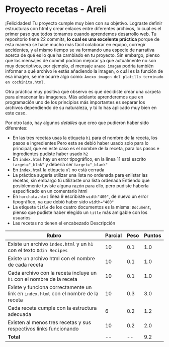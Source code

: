 # Proyecto recetas - Areli

¡Felicidades! Tu proyecto cumple muy bien con su objetivo. Lograste definir estructuras con html y 
crear enlaces entre diferentes archivos, lo cual es el primer paso que todos tomamos cuando aprendemos
desarrollo web. Tu repositorio tiene 22 commits, **lo cual es una excelente práctica** porque de esta manera
se hace mucho más fácil colaborar en equipo, corregir accidentes, y al mismo tiempo se va formando una especie de
narrativa acerca de qué es lo que ha cambiado en tu proyecto. Sin embargo, pienso que los mensajes de commit 
podrían mejorar ya que actualmente no son muy descriptivos, por ejemplo, el mensaje `anexo imagen`
podría también informar a qué archivo le estás añadiendo la imagen, o cuál es la función de esa imagen, se me ocurre algo como:
`Anexo imagen del platillo terminado en cochinita.html`.

Otra práctica muy positiva que observo es que decidiste crear una carpeta para almacenar las imagenes. Más adelante
aprenderemos que en programación uno de los principios más importantes es separar los archivos dependiendo de su naturaleza,
y tú lo has aplicado muy bien en este caso.

Por otro lado, hay algunos _detalles_ que creo que pudieron haber sido diferentes:
* En las tres recetas usas la etiqueta `h1` para el nombre de la receta, los pasos e ingredientes
Pero esta se debió haber usado solo para lo principal, que en este caso es el nombre de la receta,
para los pasos e ingredientes pudiste haber usado `h2`
* En `index.html` hay un error tipográfico, en la línea 11 está escrito `target="_blnk"` y debería ser `target="_blank"`
* En `index.html` la etiqueta `ol` no está cerrada
* La práctica sugería utilizar una lista no ordenada para enlistar las recetas, sin embargo tú utilizaste una lista ordenada
Entiendo que posiblemente tuviste alguna razón para ello, pero pudiste haberla especificado en un comentario html
* En `horchata.html` línea 9 escribiste `width"400"`, de nuevo un error tipográfico, ya que debió haber sido `width="400"`
* La etiqueta `title` de los cuatro documentos es la misma: `Document`, pienso que pudiste haber elegido un `title` más amigable con los usuarios
* Las recetas no tienen el encabezado Descripción

| Rubro | Parcial | Peso | Puntos |
| -- | -- | -- | -- |
| Existe un archivo `index.html` y un `h1` con el texto `Odin Recipes` | 10 | 0.1 | 1.0 |
| Existe un archivo html con el nombre de cada receta | 10 | 0.1 | 1.0 |
| Cada archivo con la receta incluye un `h1` con el nombre de la receta | 10 | 0.1 | 1.0 |
| Existe y funciona correctamente un link en `index.html` con el nombre de la receta | 10 | 0.3 | 3.0 |
| Cada receta cumple con la estructura adecuada | 6 | 0.2 | 1.2 |
| Existen al menos tres recetas y sus respectivos links funcionando | 10 | 0.2 | 2.0 |
| **Total** | -- | -- | 9.2 |
